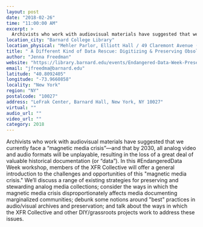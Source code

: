 ```yaml
---
layout: post
date: "2018-02-26"
time: "11:00:00 AM"
excerpt: >
  Archivists who work with audiovisual materials have suggested that we currently face a “magnetic media crisis”—and that by 2030, all analog ...
location_city: "Barnard College Library"
location_physical: "Mehler Parlor, Elliott Hall / 49 Claremont Avenue (at the corner of 119th Street) / New York, NY"
title: " A Different Kind of Data Rescue: Digitizing & Preserving Obsolete Analog Video"
author: "Jenna Freedman"
website: "https://library.barnard.edu/events/Endangered-Data-Week-Presentation-XFR-Collective"
email: "jfreedma@barnard.edu"
latitude: "40.8092405"
longitude: "-73.9660858"
locality: "New York"
region: "NY"
postalcode: "10027"
address: "LeFrak Center, Barnard Hall, New York, NY 10027"
virtual: ""
audio_url: ""
video_url: ""
category: 2018
---
```


Archivists who work with audiovisual materials have suggested that we currently face a “magnetic media crisis”—and that by 2030, all analog video and audio formats will be unplayable, resulting in the loss of a great deal of valuable historical documentation (or “data”). In this #EndangeredData Week workshop, members of the XFR Collective will offer a general introduction to the challenges and opportunities of this "magnetic media crisis." We’ll discuss a range of existing strategies for preserving and stewarding analog media collections; consider the ways in which the magnetic media crisis disproportionately affects media documenting marginalized communities; debunk some notions around "best" practices in audio/visual archives and preservation; and talk about the ways in which the XFR Collective and other DIY/grassroots projects work to address these issues.
